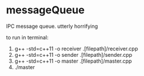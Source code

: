 # messageQueue
IPC message queue. utterly horrifying

to run in terminal:
1) g++ -std=c++11 -o receiver .[filepath]/receiver.cpp
2) g++ -std=c++11 -o sender .[filepath]/sender.cpp
3) g++ -std=c++11 -o master .[filepath]/master.cpp
4) ./master
